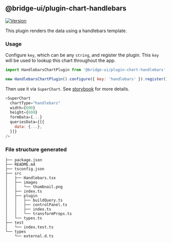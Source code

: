 <!--
Licensed to the Apache Software Foundation (ASF) under one
or more contributor license agreements.  See the NOTICE file
distributed with this work for additional information
regarding copyright ownership.  The ASF licenses this file
to you under the Apache License, Version 2.0 (the
"License"); you may not use this file except in compliance
with the License.  You may obtain a copy of the License at

  http://www.apache.org/licenses/LICENSE-2.0

Unless required by applicable law or agreed to in writing,
software distributed under the License is distributed on an
"AS IS" BASIS, WITHOUT WARRANTIES OR CONDITIONS OF ANY
KIND, either express or implied.  See the License for the
specific language governing permissions and limitations
under the License.
-->

## @bridge-ui/plugin-chart-handlebars

[![Version](https://img.shields.io/npm/v/@bridge-ui/plugin-chart-handlebars.svg?style=flat-square)](https://www.npmjs.com/package/@bridge-ui/plugin-chart-handlebars)

This plugin renders the data using a handlebars template.

### Usage

Configure `key`, which can be any `string`, and register the plugin. This `key` will be used to
lookup this chart throughout the app.

```js
import HandlebarsChartPlugin from '@bridge-ui/plugin-chart-handlebars';

new HandlebarsChartPlugin().configure({ key: 'handlebars' }).register();
```

Then use it via `SuperChart`. See
[storybook](https://apache-bridge.github.io/bridge-ui/?selectedKind=plugin-chart-handlebars) for
more details.

```js
<SuperChart
  chartType="handlebars"
  width={600}
  height={600}
  formData={...}
  queriesData={[{
    data: {...},
  }]}
/>
```

### File structure generated

```
├── package.json
├── README.md
├── tsconfig.json
├── src
│   ├── Handlebars.tsx
│   ├── images
│   │   └── thumbnail.png
│   ├── index.ts
│   ├── plugin
│   │   ├── buildQuery.ts
│   │   ├── controlPanel.ts
│   │   ├── index.ts
│   │   └── transformProps.ts
│   └── types.ts
├── test
│   └── index.test.ts
└── types
    └── external.d.ts
```
